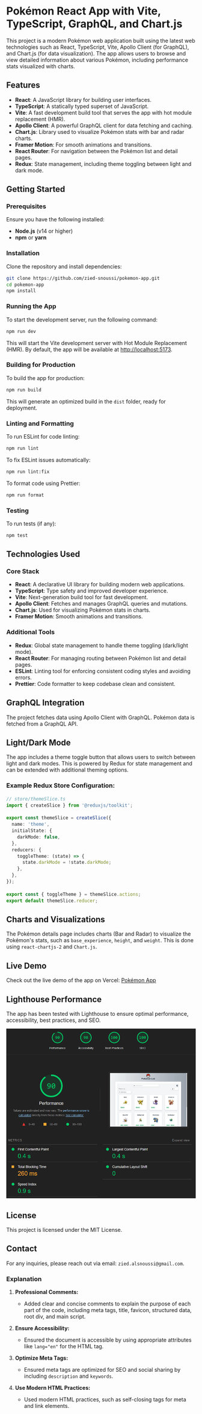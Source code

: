 # Pokémon React App with Vite, TypeScript, GraphQL, and Chart.js

This project is a modern Pokémon web application built using the latest web technologies such as React, TypeScript, Vite, Apollo Client (for GraphQL), and Chart.js (for data visualization). The app allows users to browse and view detailed information about various Pokémon, including performance stats visualized with charts.

## Features

- **React**: A JavaScript library for building user interfaces.
- **TypeScript**: A statically typed superset of JavaScript.
- **Vite**: A fast development build tool that serves the app with hot module replacement (HMR).
- **Apollo Client**: A powerful GraphQL client for data fetching and caching.
- **Chart.js**: Library used to visualize Pokémon stats with bar and radar charts.
- **Framer Motion**: For smooth animations and transitions.
- **React Router**: For navigation between the Pokémon list and detail pages.
- **Redux**: State management, including theme toggling between light and dark mode.

## Getting Started

### Prerequisites

Ensure you have the following installed:

- **Node.js** (v14 or higher)
- **npm** or **yarn**

### Installation

Clone the repository and install dependencies:

```bash
git clone https://github.com/zied-snoussi/pokemon-app.git
cd pokemon-app
npm install
```

### Running the App

To start the development server, run the following command:

```bash
npm run dev
```

This will start the Vite development server with Hot Module Replacement (HMR). By default, the app will be available at [http://localhost:5173](http://localhost:5173).

### Building for Production

To build the app for production:

```bash
npm run build
```

This will generate an optimized build in the `dist` folder, ready for deployment.

### Linting and Formatting

To run ESLint for code linting:

```bash
npm run lint
```

To fix ESLint issues automatically:

```bash
npm run lint:fix
```

To format code using Prettier:

```bash
npm run format
```

### Testing

To run tests (if any):

```bash
npm test
```

## Technologies Used

### Core Stack

- **React**: A declarative UI library for building modern web applications.
- **TypeScript**: Type safety and improved developer experience.
- **Vite**: Next-generation build tool for fast development.
- **Apollo Client**: Fetches and manages GraphQL queries and mutations.
- **Chart.js**: Used for visualizing Pokémon stats in charts.
- **Framer Motion**: Smooth animations and transitions.

### Additional Tools

- **Redux**: Global state management to handle theme toggling (dark/light mode).
- **React Router**: For managing routing between Pokémon list and detail pages.
- **ESLint**: Linting tool for enforcing consistent coding styles and avoiding errors.
- **Prettier**: Code formatter to keep codebase clean and consistent.

## GraphQL Integration

The project fetches data using Apollo Client with GraphQL. Pokémon data is fetched from a GraphQL API.

## Light/Dark Mode

The app includes a theme toggle button that allows users to switch between light and dark modes. This is powered by Redux for state management and can be extended with additional theming options.

### Example Redux Store Configuration:

```ts
// store/themeSlice.ts
import { createSlice } from '@reduxjs/toolkit';

export const themeSlice = createSlice({
  name: 'theme',
  initialState: {
    darkMode: false,
  },
  reducers: {
    toggleTheme: (state) => {
      state.darkMode = !state.darkMode;
    },
  },
});

export const { toggleTheme } = themeSlice.actions;
export default themeSlice.reducer;
```

## Charts and Visualizations

The Pokémon details page includes charts (Bar and Radar) to visualize the Pokémon's stats, such as `base_experience`, `height`, and `weight`. This is done using `react-chartjs-2` and `Chart.js`.

## Live Demo

Check out the live demo of the app on Vercel: [Pokémon App](https://pokemon-app-beta-rouge.vercel.app/)

## Lighthouse Performance

The app has been tested with Lighthouse to ensure optimal performance, accessibility, best practices, and SEO.

![Lighthouse Test Results](image.png)

## License

This project is licensed under the MIT License.

## Contact

For any inquiries, please reach out via email: `zied.alsnoussi@gmail.com`.

### Explanation

1. **Professional Comments:**
   - Added clear and concise comments to explain the purpose of each part of the code, including meta tags, title, favicon, structured data, root div, and main script.

2. **Ensure Accessibility:**
   - Ensured the document is accessible by using appropriate attributes like `lang="en"` for the HTML tag.

3. **Optimize Meta Tags:**
   - Ensured meta tags are optimized for SEO and social sharing by including `description` and `keywords`.

4. **Use Modern HTML Practices:**
   - Used modern HTML practices, such as self-closing tags for meta and link elements.